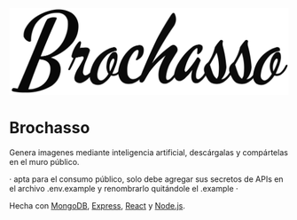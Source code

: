 ![Brochasso](https://raw.githubusercontent.com/Paraguanads/Brochasso/main/client/src/assets/logo.svg)

# Brochasso
Genera imagenes mediante inteligencia artificial, descárgalas y compártelas en el muro público.

· apta para el consumo público, solo debe agregar sus secretos de APIs en el archivo .env.example y renombrarlo quitándole el .example · 

Hecha con [MongoDB](https://www.mongodb.com/), [Express](https://expressjs.com/), [React](https://reactjs.org/) y [Node.js](https://nodejs.org/en/).

